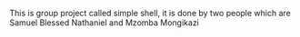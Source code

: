 This is group project called simple shell, it is done by two people which are Samuel Blessed Nathaniel and Mzomba Mongikazi
